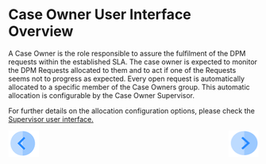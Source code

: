 # Case Owner User Interface Overview

A Case Owner is the role responsible to assure the fulfilment of the DPM requests within the established SLA. The case owner is expected to monitor the DPM Requests allocated to them and to act if one of the Requests seems not to progress as expected. 
Every open request is automatically allocated to a specific member of the Case Owners group. This automatic allocation is configurable by the Case Owner Supervisor. 

For further details on the allocation configuration options, please check the [Supervisor user interface.](/articles/DPM/07_Supervisor_User_Interface/README.md)



[![Previous](/articles/DPM/images/Previous.png)](/articles/DPM/06_Case_Owner_User_Interface/README.md)[<img align="right" width="60" height="54" src="/articles/DPM/images/Next.png">](/articles/DPM/06_Case_Owner_User_Interface/02_Case_Owner_User_Interface_Dashboard.md)


